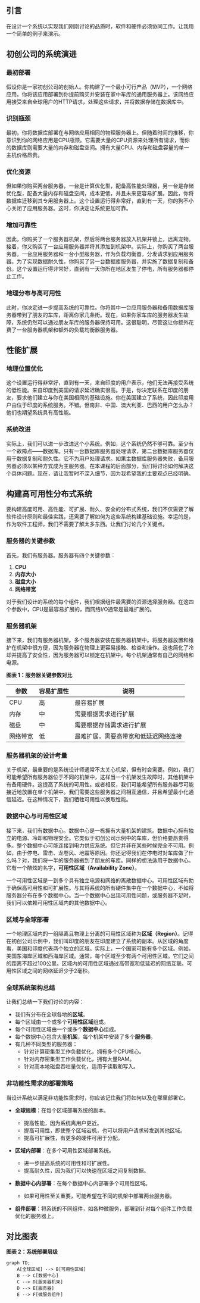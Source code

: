 ## 引言

在设计一个系统以实现我们刚刚讨论的品质时，软件和硬件必须协同工作。让我用一个简单的例子来演示。

## 初创公司的系统演进

### 最初部署

假设你是一家初创公司的创始人。你构建了一个最小可行产品（MVP），一个网络应用。你将该应用部署到你提前购买并安装在家中车库的通用服务器上。该网络应用接受来自全球用户的HTTP请求，处理这些请求，并将数据存储在数据库中。

### 识别瓶颈

最初，你将数据库部署在与网络应用相同的物理服务器上。但随着时间的推移，你意识到你的网络应用是CPU瓶颈。它需要大量的CPU资源来处理所有请求，而你的数据库则需要大量的内存和磁盘空间。拥有大量CPU、内存和磁盘容量的单一主机价格昂贵。

### 优化资源

但如果你购买两台服务器，一台是计算优化型，配备高性能处理器，另一台是存储优化型，配备大量内存和磁盘空间，成本更低，并且未来更容易扩展。因此，你将数据库迁移到其专用服务器上。这个设置运行得非常好，直到有一天，你的狗不小心关闭了应用服务器。这时，你决定让系统更加可靠。

### 增加可靠性

因此，你购买了一个服务器机架，然后将两台服务器放入机架并锁上，远离宠物。接着，你又购买了一台应用服务器并将其添加到机架中。实际上，你购买了两台服务器。一台应用服务器和一台小型服务器，作为负载均衡器，分发请求到应用服务器。为了实现数据耐久性，你购买了另一台数据库服务器，并实施了数据复制和备份。这个设置运行得非常好，直到有一天你所在地区发生了停电，所有服务器都停止工作。

### 地理分布与高可用性

此时，你决定进一步提高系统的可靠性。你将其中一台应用服务器和备用数据库服务器带到了朋友的车库，距离你家几条街。现在，如果你家车库的服务器发生故障，系统仍然可以通过朋友车库的服务器保持可用。这很聪明，尽管这让你额外花费了一台服务器机架和额外的负载均衡器服务器。

## 性能扩展

### 地理位置优化

这个设置运行得非常好，直到有一天，来自印度的用户表示，他们无法再接受系统的低性能。来自印度到美国的请求延迟确实很高。于是，你决定联系在印度的朋友，要求他们建立与你在美国相同的基础设施。你在美国建立了系统，因此印度用户由位于印度的系统服务。不错。但南非、中国、澳大利亚、巴西的用户怎么办？他们也期望系统具有高性能。

### 系统改进

实际上，我们可以进一步改进这个小系统。例如，这个系统仍然不够可靠。至少有一个故障点——数据库。只有一台数据库服务器处理请求，第二台数据库服务器仅用于数据复制和耐久性。它不为用户处理请求。如果主数据库服务器失败，备用服务器必须以某种方式成为主服务器。在本课程的后面部分，我们将讨论如何解决这个具体问题。现在，请让我暂时不深入细节，因为我希望我的主要观点已经明确。

## 构建高可用性分布式系统

要构建高度可用、高性能、可扩展、耐久、安全的分布式系统，我们不仅需要了解软件设计原则和最佳实践，还需要了解如何为这些系统构建基础设施。幸运的是，作为软件工程师，我们不需要了解太多东西。让我们讨论几个关键点。

### 服务器的关键参数

首先，我们有服务器。服务器有四个关键参数：

1. **CPU**
2. **内存大小**
3. **磁盘大小**
4. **网络带宽**

对于我们设计的系统的每个组件，我们根据组件最需要的资源选择服务器。在这四个参数中，CPU是最容易扩展的，而网络I/O通常是最难扩展的。

### 服务器机架

接下来，我们有服务器机架。多个服务器安装在服务器机架中。将服务器放置和维护在机架中很方便，因为服务器在物理上更容易接触、检查和操作。这也简化了冷却并提高了安全性，因为服务器可以锁定在机架中。每个机架通常有自己的网络和电源。

**图表 1：服务器关键参数对比**

| 参数          | 容易扩展性 | 说明                           |
|---------------|------------|--------------------------------|
| CPU           | 高         | 最容易扩展                      |
| 内存           | 中         | 需要根据需求进行扩展               |
| 磁盘           | 中         | 需要根据存储需求进行扩展           |
| 网络带宽       | 低         | 最难扩展，需要高带宽和低延迟网络连接 |

### 服务器机架的设计考量

关于机架，最重要的是系统设计师通常不太关心机架，但有时会需要。例如，我们可能希望所有服务器位于不同的机架中，这样当一个机架发生故障时，其他机架中有备用硬件。这提高了系统的可用性。或者相反，我们可能希望所有服务器尽可能接近地放置在单个机架中。我们需要这些服务器之间相互通信，并且希望最小化通信延迟。在这种情况下，我们牺牲可用性以换取性能。

### 数据中心与可用性区域

接下来，我们有数据中心。数据中心是一栋拥有大量机架的建筑。数据中心拥有独立的电源、冷却和物理安全。它类似于初创公司示例中的车库，但价格要昂贵得多。整个数据中心可能连接到电力供应系统。但它并非在某些时候完全不可用。例如，由于停电、雷击、龙卷风、地震等原因。你还记得我们在停电时对车库做了什么吗？对，我们将一半的服务器搬到了朋友的车库。同样的想法适用于数据中心。它有一个酷炫的名字，**可用性区域（Availability Zone）**。

一个可用性区域是一到多个具有独立电源和网络的离散数据中心。可用性区域有助于确保高可用性和可扩展性。与其将系统的所有硬件集中在一个数据中心，不如将服务器分布在多个数据中心。当一个数据中心出现可用性问题，或服务器不足时，我们可以依赖可用性区域内的其他数据中心。

### 区域与全球部署

一个地理区域内的一组隔离且物理上分离的可用性区域称为**区域（Region）**。记得在初创公司示例中，我们叫印度的朋友在印度建立了系统的副本。从区域的角度看，美国和印度代表两个独立的区域。实际上，一个国家可能有多个区域。例如，美国东海岸区域和西海岸区域。通常，每个区域至少有两个可用性区域。它们之间的距离不超过100公里。区域内的可用性区域通过高带宽和低延迟的网络互联。可用性区域之间的网络延迟少于2毫秒。

### 全球系统架构总结

让我们总结一下我们讨论的内容：

- 我们有分布在全球各地的**区域**。
- 每个区域由一个或多个**可用性区域**组成。
- 每个可用性区域由一个或多个**数据中心**组成。
- 每个数据中心包含大量**机架**，每个机架中安装了多个**服务器**。
- 有几种不同类型的服务器：
  - 针对计算密集型工作负载优化，拥有多个CPU核心。
  - 针对内存密集型工作负载优化，拥有大量RAM。
  - 针对高本地磁盘吞吐量优化，适用于读取和写入。

### 非功能性需求的部署策略

当设计系统以满足非功能性需求时，你应该记住我们将如何以及在哪里部署它。

- **全球规模**：在每个区域部署系统的副本。
  - 提高性能，因为系统离用户更近。
  - 提高可用性，即使整个区域宕机，也可以将用户请求转发到其他区域。
  - 提高可扩展性，有更多的硬件可用于分配。

- **区域内部署**：在多个可用性区域部署系统。
  - 进一步提高系统的可用性和可扩展性。
  - 提高耐久性，因为我们可以快速在区域之间复制数据。

- **数据中心内部署**：在每个数据中心内部署多个可用性区域。
  - 如果可用性至关重要，可能希望在不同的机架中部署两台服务器。

- **组件部署**：将系统的不同组件，如各种微服务，部署到针对每个组件工作负载优化的服务器上。

## 对比图表

**图表 2：系统部署层级**

```mermaid
graph TD;
    A[全球区域] --> B[可用性区域]
    B --> C[数据中心]
    C --> D[服务器机架]
    D --> E[服务器]
    E --> F[微服务组件]
